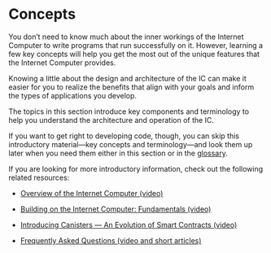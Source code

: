 # Concepts

You don’t need to know much about the inner workings of the Internet Computer to write programs that run successfully on it. However, learning a few key concepts will help you get the most out of the unique features that the Internet Computer provides.

Knowing a little about the design and architecture of the IC can make it easier for you to realize the benefits that align with your goals and inform the types of applications you develop.

The topics in this section introduce key components and terminology to help you understand the architecture and operation of the IC.

If you want to get right to developing code, though, you can skip this introductory material—key concepts and terminology—and look them up later when you need them either in this section or in the [glossary](../developer-docs/glossary).

If you are looking for more introductory information, check out the following related resources:

-   [Overview of the Internet Computer (video)](https://www.youtube.com/watch?v=XgsOKP224Zw)

-   [Building on the Internet Computer: Fundamentals (video)](https://www.youtube.com/watch?v=jduSMHxdYD8)

-   [Introducing Canisters — An Evolution of Smart Contracts (video)](https://www.youtube.com/watch?v=LKpGuBOXxtQ)

-   [Frequently Asked Questions (video and short articles)](https://dfinity.org/faq/)
